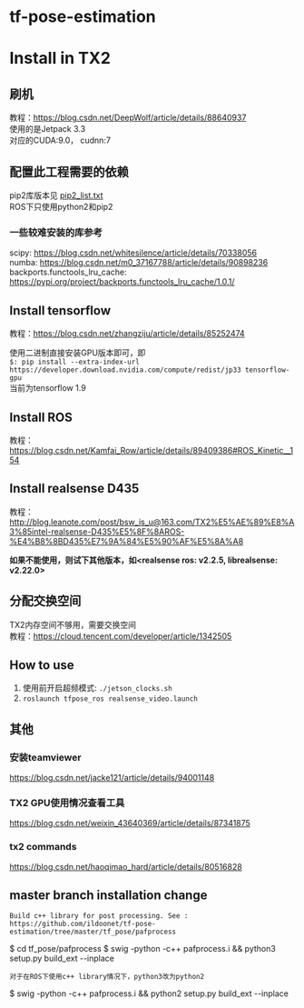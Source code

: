 # tf-pose-estimation

# Install in TX2

## 刷机
教程：https://blog.csdn.net/DeepWolf/article/details/88640937 <br>
使用的是Jetpack 3.3 <br>
对应的CUDA:9.0， cudnn:7

## 配置此工程需要的依赖
pip2库版本见 [pip2_list.txt](./pip2_list.txt) <br>
ROS下只使用python2和pip2

### 一些较难安装的库参考
scipy: https://blog.csdn.net/whitesilence/article/details/70338056 <br>
numba: https://blog.csdn.net/m0_37167788/article/details/90898236 <br>
backports.functools_lru_cache: https://pypi.org/project/backports.functools_lru_cache/1.0.1/
## Install tensorflow
教程：https://blog.csdn.net/zhangziju/article/details/85252474

使用二进制直接安装GPU版本即可，即 <br>
`
$: pip install --extra-index-url https://developer.download.nvidia.com/compute/redist/jp33 tensorflow-gpu
` <br>
当前为tensorflow 1.9

## Install ROS
教程： https://blog.csdn.net/Kamfai_Row/article/details/89409386#ROS_Kinetic__154

## Install realsense D435
教程： http://blog.leanote.com/post/bsw_is_u@163.com/TX2%E5%AE%89%E8%A3%85intel-realsense-D435%E5%8F%8AROS-%E4%B8%8BD435%E7%9A%84%E5%90%AF%E5%8A%A8

**如果不能使用，则试下其他版本，如<realsense ros: v2.2.5, librealsense: v2.22.0>**

## 分配交换空间
TX2内存空间不够用，需要交换空间 <br>
教程：https://cloud.tencent.com/developer/article/1342505

## How to use
1. 使用前开启超频模式:
`./jetson_clocks.sh` <br>
2. `roslaunch tfpose_ros realsense_video.launch `
## 其他

### 安装teamviewer
https://blog.csdn.net/jacke121/article/details/94001148

### TX2 GPU使用情况查看工具
https://blog.csdn.net/weixin_43640369/article/details/87341875

### tx2 commands
https://blog.csdn.net/haoqimao_hard/article/details/80516828

## master branch installation change

```
Build c++ library for post processing. See : https://github.com/ildoonet/tf-pose-estimation/tree/master/tf_pose/pafprocess
```
$ cd tf_pose/pafprocess
$ swig -python -c++ pafprocess.i && python3 setup.py build_ext --inplace
```
对于在ROS下使用c++ library情况下，python3改为python2
```
$ swig -python -c++ pafprocess.i && python2 setup.py build_ext --inplace


